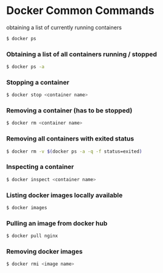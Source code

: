# Docker Common Commands

obtaining a list of currently running containers
```sh
$ docker ps
```

### Obtaining a list of all containers running / stopped
```sh
$ docker ps -a
```

### Stopping a container
```sh
$ docker stop <container name>
```

### Removing a container (has to be stopped)
```sh
$ docker rm <container name>
```

### Removing all containers with exited status
```sh
$ docker rm -v $(docker ps -a -q -f status=exited)
```

### Inspecting a container
```sh
$ docker inspect <container name>
```

### Listing docker images locally available
```sh
$ docker images
```

### Pulling an image from docker hub
```sh
$ docker pull nginx
```

### Removing docker images
```sh
$ docker rmi <image name>
```











